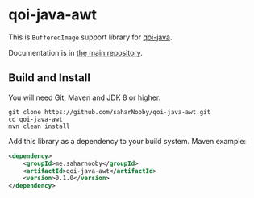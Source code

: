 # qoi-java-awt

This is `BufferedImage` support library for [qoi-java](https://github.com/saharNooby/qoi-java).

Documentation is in [the main repository](https://github.com/saharNooby/qoi-java).

## Build and Install

You will need Git, Maven and JDK 8 or higher.

```shell
git clone https://github.com/saharNooby/qoi-java-awt.git
cd qoi-java-awt
mvn clean install
```

Add this library as a dependency to your build system. Maven example:

```xml
<dependency>
    <groupId>me.saharnooby</groupId>
    <artifactId>qoi-java-awt</artifactId>
    <version>0.1.0</version>
</dependency>
```
